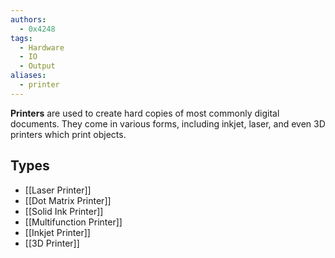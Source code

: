 ```yaml
---
authors:
  - 0x4248
tags:
  - Hardware
  - IO
  - Output
aliases:
  - printer
---
```

**Printers** are used to create hard copies of most commonly digital documents. They come in various forms, including inkjet, laser, and even 3D printers which print objects.

## Types
- [[Laser Printer]]
- [[Dot Matrix Printer]]
- [[Solid Ink Printer]]
- [[Multifunction Printer]]
- [[Inkjet Printer]]
- [[3D Printer]]